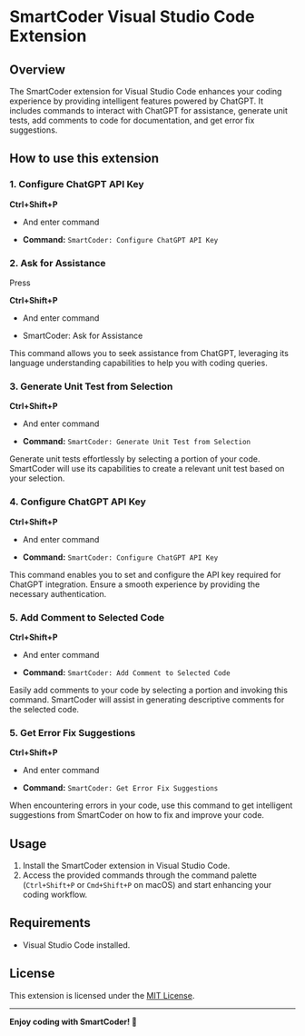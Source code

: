 # SmartCoder Visual Studio Code Extension

## Overview

The SmartCoder extension for Visual Studio Code enhances your coding experience by providing intelligent features powered by ChatGPT. It includes commands to interact with ChatGPT for assistance, generate unit tests, add comments to code for documentation, and get error fix suggestions.

## How to use this extension

### 1. Configure ChatGPT API Key


**Ctrl+Shift+P**
- And enter command

- **Command:** `SmartCoder: Configure ChatGPT API Key`



### 2. Ask for Assistance

Press

**Ctrl+Shift+P**
- And enter command

- SmartCoder: Ask for Assistance

This command allows you to seek assistance from ChatGPT, leveraging its language understanding capabilities to help you with coding queries.

### 3. Generate Unit Test from Selection

**Ctrl+Shift+P**
- And enter command

- **Command:** `SmartCoder: Generate Unit Test from Selection`

Generate unit tests effortlessly by selecting a portion of your code. SmartCoder will use its capabilities to create a relevant unit test based on your selection.

### 4. Configure ChatGPT API Key


**Ctrl+Shift+P**
- And enter command

- **Command:** `SmartCoder: Configure ChatGPT API Key`


This command enables you to set and configure the API key required for ChatGPT integration. Ensure a smooth experience by providing the necessary authentication.

### 5. Add Comment to Selected Code



**Ctrl+Shift+P**
- And enter command

- **Command:** `SmartCoder: Add Comment to Selected Code`


Easily add comments to your code by selecting a portion and invoking this command. SmartCoder will assist in generating descriptive comments for the selected code.

### 5. Get Error Fix Suggestions

**Ctrl+Shift+P**
- And enter command

- **Command:** `SmartCoder: Get Error Fix Suggestions`

When encountering errors in your code, use this command to get intelligent suggestions from SmartCoder on how to fix and improve your code.

## Usage

1. Install the SmartCoder extension in Visual Studio Code.
2. Access the provided commands through the command palette (`Ctrl+Shift+P` or `Cmd+Shift+P` on macOS) and start enhancing your coding workflow.

## Requirements

- Visual Studio Code installed.



## License

This extension is licensed under the [MIT License](LICENSE).

---

**Enjoy coding with SmartCoder! 🚀**